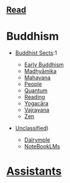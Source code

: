 ## [Read](https://sukhavaho.github.io/decoder)

# Buddhism

- [Buddhist Sects](https://sukhavaho.github.io/buddhism/sects):1
    - [Early Buddhism](https://sukhavaho.github.io/buddhism/earlybuddhism)
    - [Madhyāmika](https://sukhavaho.github.io/buddhism/madhyamika)
    - [Mahayana](https://sukhavaho.github.io/buddhism/mahayana)
    - [People](https://sukhavaho.github.io/buddhism/people)
    - [Quantum](https://sukhavaho.github.io/quantum/BuddhismQuantum)
    - [Reading](https://sukhavaho.github.io/buddhism/reading)
    - [Yogacāra](https://sukhavaho.github.io/buddhism/yogacara)
    - [Vajrayana](https://sukhavaho.github.io/buddhism/vajrayana)
    - [Zen](https://sukhavaho.github.io/buddhism/zen)



- [Unclassified](https://sukhavaho.github.io/unclassified/unclassified))
    - [Dalrymple](https://sukhavaho.github.io/unclassified/dalrymple)
    - [NoteBookLMs](https://sukhavaho.github.io/unclassified/notebooks)


# [Assistants](https://sukhavaho.github.io/assistants)

